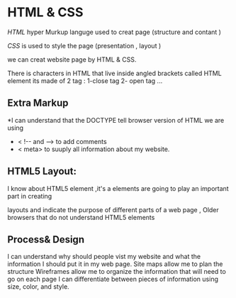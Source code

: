 # HTML & CSS


*HTML*   hyper Murkup languge used to creat page (structure and contant )

*CSS* is used to style the page (presentation , layout )

we can creat website page by HTML & CSS.

There is  characters in HTML that live inside angled brackets called HTML element 
its made of 2 tag : 1-close tag 2- open tag ... 




## Extra Markup 

*I can understand that the DOCTYPE tell browser version of HTML we are using
* < !-- and --> to add comments 
* < meta> to suuply all information about my website.

## HTML5 Layout:

I know about HTML5 element ,it's a elements are going to play an important part in creating 

layouts and indicate the purpose of different parts of a web page , Older browsers that do not understand HTML5 
elements 



 ## Process& Design

I can understand why should people vist my website and what the information I should put it in my web page. 
Site maps allow me to plan the structure 
Wireframes allow me to organize the information that will need to go on each page
I can differentiate between pieces of information using size, color, and style. 
